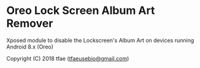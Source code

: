Oreo Lock Screen Album Art Remover
==========

Xposed module to disable the Lockscreen's Album Art on devices running Android 8.x (Oreo)

Copyright (C) 2018 tfae (tfaeusebio@gmail.com)
